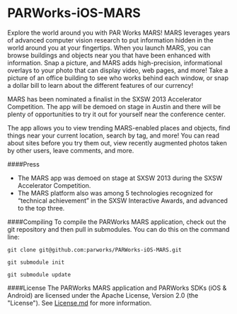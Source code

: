 PARWorks-iOS-MARS
=================

Explore the world around you with PAR Works MARS! MARS leverages years of advanced computer vision research to put information hidden in the world around you at your fingertips. When you launch MARS, you can browse buildings and objects near you that have been enhanced with information. Snap a picture, and MARS adds high-precision, informational overlays to your photo that can display video, web pages, and more! Take a picture of an office building to see who works behind each window, or snap a dollar bill to learn about the different features of our currency!

MARS has been nominated a finalist in the SXSW 2013 Accelerator Competition. The app will be demoed on stage in Austin and there will be plenty of opportunities to try it out for yourself near the conference center.

The app allows you to view trending MARS-enabled places and objects, find things near your current location, search by tag, and more! You can read about sites before you try them out, view recently augmented photos taken by other users, leave comments, and more. 

####Press

* The MARS app was demoed on stage at SXSW 2013 during the SXSW Accelerator Competition.
* The MARS platform also was among 5 technologies recognized for “technical achievement” in the SXSW Interactive Awards, and advanced to the top three.



####Compiling
To compile the PARWorks MARS application, check out the git repository and then pull in submodules. You can do this on the command line:

`git clone git@github.com:parworks/PARWorks-iOS-MARS.git`

`git submodule init`

`git submodule update`

####License
The PARWorks MARS application and PARWorks SDKs (iOS & Android) are licensed under the Apache License, Version 2.0 (the "License"). See [License.md](https://github.com/parworks/PARWorks-iOS-MARS/blob/master/LICENSE.md) for more information.